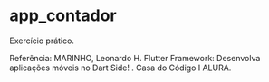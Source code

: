 # app_contador

Exercício prático.

Referência: MARINHO, Leonardo H. Flutter Framework: Desenvolva aplicações móveis no Dart Side! . Casa do Código I ALURA.

